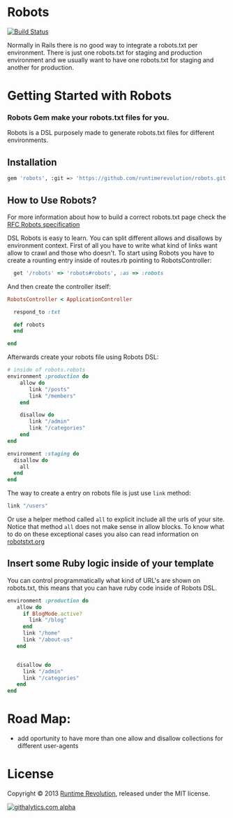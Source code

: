 # Robots
[![Build Status](https://travis-ci.org/runtimerevolution/robots.png?branch=master)](https://travis-ci.org/runtimerevolution/robots)

Normally in Rails there is no good way to integrate a robots.txt per environment.
There is just one robots.txt for staging and production environment and we usually
want to have one robots.txt for staging and another for production.

# Getting Started with Robots

### Robots Gem make your robots.txt files for you.

Robots is a DSL purposely made to generate robots.txt files for different environments.

## Installation
```sh
gem 'robots', :git => 'https://github.com/runtimerevolution/robots.git'
```

## How to Use Robots?
For more information about how to build a correct robots.txt page check the [RFC Robots specification](http://www.robotstxt.org/norobots-rfc.txt)

DSL Robots is easy to learn. You can split different allows and disallows by environment context.
First of all you have to write what kind of links want allow to crawl and those who doesn't.
To start using Robots you have to create a rounting entry inside of routes.rb pointing to RobotsController:
```ruby
  get '/robots' => 'robots#robots', :as => :robots
```
And then create the controller itself:

```ruby
RobotsController < ApplicationController

  respond_to :txt

  def robots
  end

end
```
Afterwards create your robots file using Robots DSL:

```ruby
# inside of robots.robots
environment :production do
    allow do
       link "/posts"
       link "/members"
    end

    disallow do
       link "/admin"
       link "/categories"
    end
end

environment :staging do
  disallow do
    all
  end
end
```
The way to create a entry on robots file is just use `link` method:

```ruby
link "/users"
```
Or use a helper method called `all` to explicit include all the urls of your site.
Notice that method `all` does not make sense in allow blocks. To know what to do
on these exceptional cases you also can read information on [robotstxt.org](http://www.robotstxt.org/)

## Insert some Ruby logic inside of your template
You can control programmatically what kind of URL's are shown
on robots.txt, this means that you can have ruby code inside of Robots DSL.

```ruby
environment :production do
   allow do
     if BlogMode.active?
       link "/blog"
     end
     link "/home"
     link "/about-us"
   end


   disallow do
     link "/admin"
     link "/categories"
   end
end
```
# Road Map:
- add oportunity to have more than one allow and disallow collections for different user-agents

# License
Copyright © 2013 [Runtime Revolution](http://www.runtime-revolution.com), released under the MIT license.

[![githalytics.com alpha](https://cruel-carlota.pagodabox.com/fdc6753bef9fc3af71a9fe0d68aff773 "githalytics.com")](http://githalytics.com/runtimerevolution/robots)

